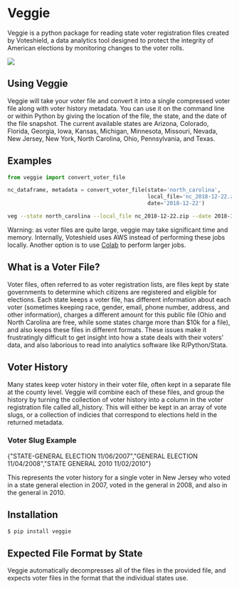 # Veggie

Veggie is a python package for reading state voter registration files created by Voteshield, a data analytics tool designed to protect the integrity of American elections by monitoring changes to the voter rolls.

![](veggie_example.gif)

## Using Veggie

Veggie will take your voter file and convert it into a single compressed voter file along with voter history metadata. You can use it on the command line or within Python by giving the location of the file, the state, and the date of the file snapshot. The current available states are Arizona, Colorado, Florida, Georgia, Iowa, Kansas, Michigan, Minnesota, Missouri, Nevada, New Jersey, New York, North Carolina, Ohio, Pennsylvania, and Texas.

## Examples

```python
from veggie import convert_voter_file

nc_dataframe, metadata = convert_voter_file(state='north_carolina',
                                            local_file='nc_2018-12-22.zip',
                                            date='2018-12-22')
```

```bash
veg --state north_carolina --local_file nc_2018-12-22.zip --date 2018-12-22
```

Warning: as voter files are quite large, veggie may take significant time and memory. Internally, Voteshield uses AWS instead of performing these jobs locally. Another option is to use [Colab](https://colab.research.google.com/) to perform larger jobs. 

## What is a Voter File?

Voter files, often referred to as voter registration lists, are files kept by state governments to determine which citizens are registered and eligible for elections. Each state keeps a voter file, has different information about each voter (sometimes keeping race, gender, email, phone number, address, and other information), charges a different amount for this public file (Ohio and North Carolina are free, while some states charge more than $10k for a file), and also keeps these files in different formats. These issues make it frustratingly difficult to get insight into how a state deals with their voters' data, and also laborious to read into analytics software like R/Python/Stata. 

## Voter History

Many states keep voter history in their voter file, often kept in a separate file at the county level. Veggie will combine each of these files, and group the history by turning the collection of voter history into a column in the voter registration file called all_history. This will either be kept in an array of vote slugs, or a collection of indicies that correspond to elections held in the returned metadata.  

### Voter Slug Example

{"STATE-GENERAL ELECTION 11/06/2007","GENERAL ELECTION 11/04/2008","STATE GENERAL 2010 11/02/2010"}  

This represents the voter history for a single voter in New Jersey who voted in a state general election in 2007, voted in the general in 2008, and also in the general in 2010. 


## Installation 

```bash
$ pip install veggie
```


## Expected File Format by State

Veggie automatically decompresses all of the files in the provided file, and expects voter files in the format that the individual states use.